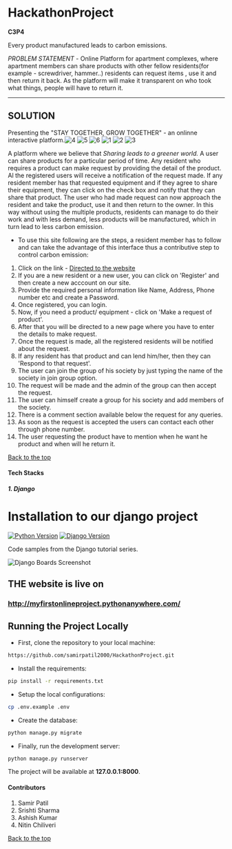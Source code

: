 # HackathonProject

**C3P4** 

Every product manufactured leads to carbon emissions.

*PROBLEM STATEMENT* - Online Platform for apartment complexes, where apartment members can share products with other fellow residents(for example - screwdriver, hammer..) residents can request items , use it and then return it back. As the platform will make it transparent on who took what things, people will have to return it.

---

## SOLUTION

Presenting the "STAY TOGETHER, GROW TOGETHER" - an onlinne interactive platform.![4](https://user-images.githubusercontent.com/80915437/114295527-73617880-9ac3-11eb-9fad-acde4fb69e47.png)
![5](https://user-images.githubusercontent.com/80915437/114295533-75c3d280-9ac3-11eb-9409-61074f27e0df.png)
![6](https://user-images.githubusercontent.com/80915437/114295534-76f4ff80-9ac3-11eb-8bf0-a1ed95f2f2dd.png)
![1](https://user-images.githubusercontent.com/80915437/114295535-778d9600-9ac3-11eb-944a-3abef44401d2.png)
![2](https://user-images.githubusercontent.com/80915437/114295537-79575980-9ac3-11eb-9a81-84acff3f8ad3.png)
![3](https://user-images.githubusercontent.com/80915437/114295538-79eff000-9ac3-11eb-8b01-80659031ef70.png)


A platform where we believe that _Sharing leads to a greener world._
A user can share products for a particular period of time. Any resident who requires a product can make request by providing the detail of the product. Al the registered users will receive a notification of the request made. If any resident member has that requested equipment and if they agree to share their equipment, they can click on the check box and notify that they can share that product. The user who had made request can now approach the resident and take the product, use it and then return to the owner. In this way without using the multiple products, residents can manage to do their work and with less demand, less products will be manufactured, which in turn lead to less carbon emission. 

  * To use this site following are the steps, a resident member has to follow and can take the advantage of this interface thus a contributive step to control carbon emission:

1. Click on the link - [Directed to the website](https://myfirstonlineproject.pythonanywhere.com/)
2. If you are a new resident or a new user, you can click on 'Register' and then create a new acccount on our site.
3. Provide the required personal information like Name, Address, Phone number etc and create a Password.
4. Once registered, you can login.
5. Now, if you need a product/ equipment - click on 'Make a request of product'.
6. After that you will be directed to a new page where you have to enter the details to make request.
7. Once the request is made, all the registered residents will be notified about the request.
8. If any resident has that product and can lend him/her, then they can 'Respond to that request'.
9. The user can join the group of his society by just typing the name of the society in join group option.
10. The request will be made and the admin of the group can then accept the request.
11. The user can himself create a group for his society and add members of the society.
12. There is a comment section available below the request for any queries.
13. As soon as the request is accepted the users can contact each other through phone number.
14. The user requesting the product have to mention when he want he product and when will he return it.

 [Back to the top](#HackathonProject)


#### Tech Stacks
##### 1. Django
# Installation to our django project

[![Python Version](https://img.shields.io/badge/python-3.6-brightgreen.svg)](https://python.org)
[![Django Version](https://img.shields.io/badge/django-1.11-brightgreen.svg)](https://djangoproject.com)

Code samples from the Django tutorial series.

![Django Boards Screenshot]()


## THE website is live on 
### http://myfirstonlineproject.pythonanywhere.com/


## Running the Project Locally

* First, clone the repository to your local machine:

```bash
https://github.com/samirpatil2000/HackathonProject.git
```

* Install the requirements:

```bash
pip install -r requirements.txt
```

* Setup the local configurations:

```bash
cp .env.example .env
```

* Create the database:

```bash
python manage.py migrate
```

* Finally, run the development server:

```bash
python manage.py runserver
```

The project will be available at **127.0.0.1:8000**.




#### Contributors

1. Samir Patil
2. Srishti Sharma
3. Ashish Kumar
4. Nitin Chiliveri




[Back to the top](#HackathonProject)


